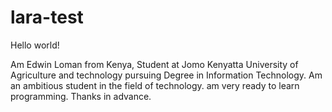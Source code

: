 # lara-test



Hello world!

Am Edwin Loman from Kenya, Student at Jomo Kenyatta University of Agriculture and technology pursuing Degree in Information Technology.
Am an ambitious student in the field of technology. am very ready to learn programming.
Thanks in advance.
